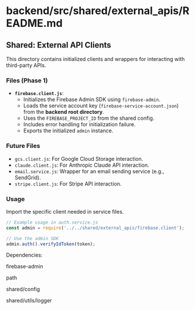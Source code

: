 # backend/src/shared/external_apis/README.md

## Shared: External API Clients

This directory contains initialized clients and wrappers for interacting with third-party APIs.

### Files (Phase 1)

*   **`firebase.client.js`**:
    *   Initializes the Firebase Admin SDK using `firebase-admin`.
    *   Loads the service account key (`firebase-service-account.json`) from the **backend root directory**.
    *   Uses the `FIREBASE_PROJECT_ID` from the shared config.
    *   Includes error handling for initialization failure.
    *   Exports the initialized `admin` instance.

### Future Files

*   `gcs.client.js`: For Google Cloud Storage interaction.
*   `claude.client.js`: For Anthropic Claude API interaction.
*   `email.service.js`: Wrapper for an email sending service (e.g., SendGrid).
*   `stripe.client.js`: For Stripe API interaction.

### Usage

Import the specific client needed in service files.

```javascript
// Example usage in auth.service.js
const admin = require('../../shared/external_apis/firebase.client');

// Use the admin SDK
admin.auth().verifyIdToken(token);

```

Dependencies:

firebase-admin

path

shared/config

shared/utils/logger
